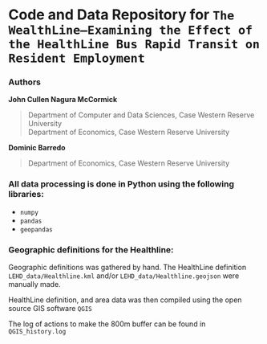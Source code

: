 # Code and Data Repository for `The WealthLine—Examining the Effect of the HealthLine Bus Rapid Transit on Resident Employment`

### Authors

**John Cullen Nagura McCormick**
> Department of Computer and Data Sciences, Case Western Reserve University  
> Department of Economics, Case Western Reserve University

**Dominic Barredo**
> Department of Economics, Case Western Reserve University

### All data processing is done in Python using the following libraries:
* `numpy`
* `pandas`
* `geopandas`

### Geographic definitions for the Healthline:  
Geographic definitions was gathered by hand. The HealthLine definition `LEHD_data/Healthline.kml` and/or `LEHD_data/Healthline.geojson` were manually made. 

HealthLine definition, and area data was then compiled using the open source GIS software `QGIS`

The log of actions to make the 800m buffer can be found in `QGIS_history.log`



